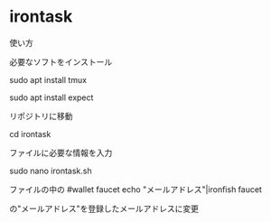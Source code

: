 # irontask

使い方




必要なソフトをインストール

sudo apt install tmux

sudo apt install expect

リポジトリに移動

cd irontask

ファイルに必要な情報を入力

sudo nano irontask.sh

ファイルの中の
#wallet faucet
echo "メールアドレス"|ironfish faucet

の"メールアドレス"を登録したメールアドレスに変更
